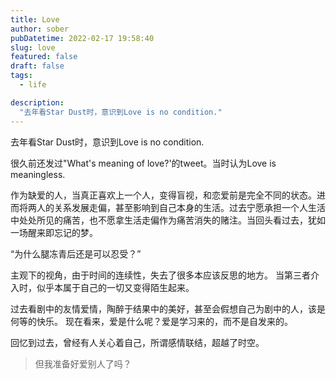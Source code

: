 ```yaml
---
title: Love
author: sober
pubDatetime: 2022-02-17 19:58:40
slug: love
featured: false
draft: false
tags:
  - life

description:
  "去年看Star Dust时，意识到Love is no condition."
---
```



去年看Star Dust时，意识到Love is no condition.

很久前还发过"What's meaning of love?'的tweet。当时认为Love is meaningless.

作为缺爱的人，当真正喜欢上一个人，变得盲视，和恋爱前是完全不同的状态。进而将两人的关系发展走偏，甚至影响到自己本身的生活。过去宁愿承担一个人生活中处处所见的痛苦，也不愿拿生活走偏作为痛苦消失的赌注。当回头看过去，犹如一场醒来即忘记的梦。

“为什么腿冻青后还是可以忍受？”

主观下的视角，由于时间的连续性，失去了很多本应该反思的地方。
当第三者介入时，似乎本属于自己的一切又变得陌生起来。

过去看剧中的友情爱情，陶醉于结果中的美好，甚至会假想自己为剧中的人，该是何等的快乐。
现在看来，爱是什么呢？爱是学习来的，而不是自发来的。

回忆到过去，曾经有人关心着自己，所谓感情联结，超越了时空。
> 但我准备好爱别人了吗？
